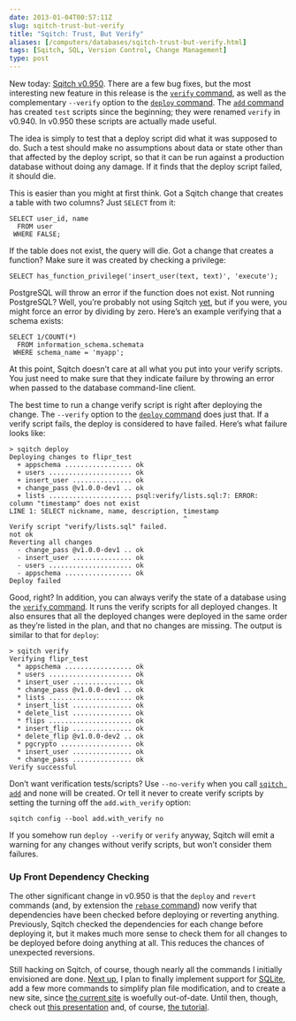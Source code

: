 ```yaml
--- 
date: 2013-01-04T00:57:11Z
slug: sqitch-trust-but-verify
title: "Sqitch: Trust, But Verify"
aliases: [/computers/databases/sqitch-trust-but-verify.html]
tags: [Sqitch, SQL, Version Control, Change Management]
type: post
---
```


New today: [Sqitch v0.950]. There are a few bug fixes, but the most interesting
new feature in this release is the [`verify` command], as well as the
complementary `--verify` option to the [`deploy` command]. The [`add` command]
has created `test` scripts since the beginning; they were renamed `verify` in
v0.940. In v0.950 these scripts are actually made useful.

The idea is simply to test that a deploy script did what it was supposed to do.
Such a test should make no assumptions about data or state other than that
affected by the deploy script, so that it can be run against a production
database without doing any damage. If it finds that the deploy script failed, it
should die.

This is easier than you might at first think. Got a Sqitch change that creates a
table with two columns? Just `SELECT` from it:

    SELECT user_id, name
      FROM user
     WHERE FALSE;

If the table does not exist, the query will die. Got a change that creates a
function? Make sure it was created by checking a privilege:

    SELECT has_function_privilege('insert_user(text, text)', 'execute');

PostgreSQL will throw an error if the function does not exist. Not running
PostgreSQL? Well, you’re probably not using Sqitch [yet], but if you were, you
might force an error by dividing by zero. Here’s an example verifying that a
schema exists:

    SELECT 1/COUNT(*)
      FROM information_schema.schemata
     WHERE schema_name = 'myapp';

At this point, Sqitch doesn’t care at all what you put into your verify scripts.
You just need to make sure that they indicate failure by throwing an error when
passed to the database command-line client.

The best time to run a change verify script is right after deploying the change.
The `--verify` option to the [`deploy` command] does just that. If a verify
script fails, the deploy is considered to have failed. Here’s what failure looks
like:

    > sqitch deploy
    Deploying changes to flipr_test
      + appschema ................. ok
      + users ..................... ok
      + insert_user ............... ok
      + change_pass @v1.0.0-dev1 .. ok
      + lists ..................... psql:verify/lists.sql:7: ERROR:  column "timestamp" does not exist
    LINE 1: SELECT nickname, name, description, timestamp
                                                ^
    Verify script "verify/lists.sql" failed.
    not ok
    Reverting all changes
      - change_pass @v1.0.0-dev1 .. ok
      - insert_user ............... ok
      - users ..................... ok
      - appschema ................. ok
    Deploy failed

Good, right? In addition, you can always verify the state of a database using
the [`verify` command]. It runs the verify scripts for all deployed changes. It
also ensures that all the deployed changes were deployed in the same order as
they’re listed in the plan, and that no changes are missing. The output is
similar to that for `deploy`:

    > sqitch verify
    Verifying flipr_test
      * appschema ................. ok
      * users ..................... ok
      * insert_user ............... ok
      * change_pass @v1.0.0-dev1 .. ok
      * lists ..................... ok
      * insert_list ............... ok
      * delete_list ............... ok
      * flips ..................... ok
      * insert_flip ............... ok
      * delete_flip @v1.0.0-dev2 .. ok
      * pgcrypto .................. ok
      * insert_user ............... ok
      * change_pass ............... ok
    Verify successful

Don’t want verification tests/scripts? Use `--no-verify` when you call
[`sqitch add`][`add` command] and none will be created. Or tell it never to
create verify scripts by setting the turning off the `add.with_verify` option:

    sqitch config --bool add.with_verify no

If you somehow run `deploy --verify` or `verify` anyway, Sqitch will emit a
warning for any changes without verify scripts, but won’t consider them
failures.

### Up Front Dependency Checking

The other significant change in v0.950 is that the `deploy` and `revert`
commands (and, by extension the [`rebase` command][`deploy` command]) now verify
that dependencies have been checked before deploying or reverting anything.
Previously, Sqitch checked the dependencies for each change before deploying it,
but it makes much more sense to check them for all changes to be deployed before
doing anything at all. This reduces the chances of unexpected reversions.

Still hacking on Sqitch, of course, though nearly all the commands I initially
envisioned are done. [Next up], I plan to finally implement support for
[SQLite], add a few more commands to simplify plan file modification, and to
create a new site, since [the current site][SQLite] is woefully out-of-date.
Until then, though, check out [this presentation] and, of course, [the
tutorial].

  [Sqitch v0.950]: https://metacpan.org/release/DWHEELER/App-Sqitch-0.950/
  [`verify` command]: https://metacpan.org/module/App::Sqitch::Command::verify
  [`deploy` command]: https://metacpan.org/module/App::Sqitch::Command::deploy
  [`add` command]: https://metacpan.org/module/App::Sqitch::Command::add
  [yet]: https://github.com/theory/sqitch/issues?labels=engine&state=open
  [Next up]: https://github.com/theory/sqitch/issues?milestone=3
  [SQLite]: http://sqlite.org/
  [this presentation]: https://www.slideshare.net/justatheory/sane-sql-change-management-with-sqitch
  [the tutorial]: https://metacpan.org/module/sqitchtutorial
